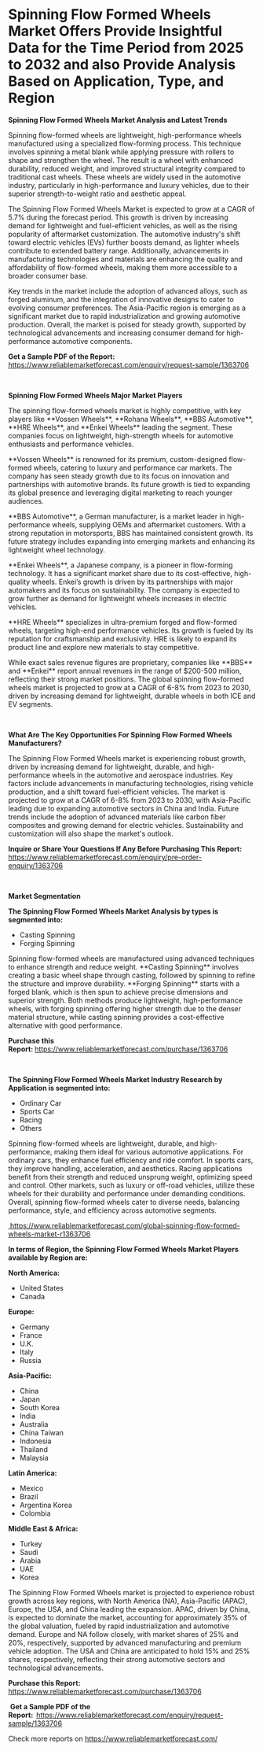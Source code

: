 <p><h1>Spinning Flow Formed Wheels Market Offers Provide Insightful Data for the Time Period from 2025 to 2032 and also Provide Analysis Based on Application, Type, and Region</h1></p><p><strong>Spinning Flow Formed Wheels Market Analysis and Latest Trends</strong></p>
<p><p>Spinning flow-formed wheels are lightweight, high-performance wheels manufactured using a specialized flow-forming process. This technique involves spinning a metal blank while applying pressure with rollers to shape and strengthen the wheel. The result is a wheel with enhanced durability, reduced weight, and improved structural integrity compared to traditional cast wheels. These wheels are widely used in the automotive industry, particularly in high-performance and luxury vehicles, due to their superior strength-to-weight ratio and aesthetic appeal.</p><p>The Spinning Flow Formed Wheels Market is expected to grow at a CAGR of 5.7% during the forecast period. This growth is driven by increasing demand for lightweight and fuel-efficient vehicles, as well as the rising popularity of aftermarket customization. The automotive industry's shift toward electric vehicles (EVs) further boosts demand, as lighter wheels contribute to extended battery range. Additionally, advancements in manufacturing technologies and materials are enhancing the quality and affordability of flow-formed wheels, making them more accessible to a broader consumer base.</p><p>Key trends in the market include the adoption of advanced alloys, such as forged aluminum, and the integration of innovative designs to cater to evolving consumer preferences. The Asia-Pacific region is emerging as a significant market due to rapid industrialization and growing automotive production. Overall, the market is poised for steady growth, supported by technological advancements and increasing consumer demand for high-performance automotive components.</p></p>
<p><strong>Get a Sample PDF of the Report:&nbsp;</strong> <a href="https://www.reliablemarketforecast.com/enquiry/request-sample/1363706?utm_campaign=1105&utm_medium=2&utm_source=Github&utm_content=ia&utm_term=24012025&utm_id=spinning-flow-formed-wheels">https://www.reliablemarketforecast.com/enquiry/request-sample/1363706</a></p>
<p>&nbsp;</p>
<p><strong>Spinning Flow Formed Wheels Major Market Players</strong></p>
<p><p>The spinning flow-formed wheels market is highly competitive, with key players like **Vossen Wheels**, **Rohana Wheels**, **BBS Automotive**, **HRE Wheels**, and **Enkei Wheels** leading the segment. These companies focus on lightweight, high-strength wheels for automotive enthusiasts and performance vehicles.</p><p>**Vossen Wheels** is renowned for its premium, custom-designed flow-formed wheels, catering to luxury and performance car markets. The company has seen steady growth due to its focus on innovation and partnerships with automotive brands. Its future growth is tied to expanding its global presence and leveraging digital marketing to reach younger audiences.</p><p>**BBS Automotive**, a German manufacturer, is a market leader in high-performance wheels, supplying OEMs and aftermarket customers. With a strong reputation in motorsports, BBS has maintained consistent growth. Its future strategy includes expanding into emerging markets and enhancing its lightweight wheel technology.</p><p>**Enkei Wheels**, a Japanese company, is a pioneer in flow-forming technology. It has a significant market share due to its cost-effective, high-quality wheels. Enkei’s growth is driven by its partnerships with major automakers and its focus on sustainability. The company is expected to grow further as demand for lightweight wheels increases in electric vehicles.</p><p>**HRE Wheels** specializes in ultra-premium forged and flow-formed wheels, targeting high-end performance vehicles. Its growth is fueled by its reputation for craftsmanship and exclusivity. HRE is likely to expand its product line and explore new materials to stay competitive.</p><p>While exact sales revenue figures are proprietary, companies like **BBS** and **Enkei** report annual revenues in the range of $200-500 million, reflecting their strong market positions. The global spinning flow-formed wheels market is projected to grow at a CAGR of 6-8% from 2023 to 2030, driven by increasing demand for lightweight, durable wheels in both ICE and EV segments.</p></p>
<p>&nbsp;</p>
<p><strong>What Are The Key Opportunities For Spinning Flow Formed Wheels Manufacturers?</strong></p>
<p><p>The Spinning Flow Formed Wheels market is experiencing robust growth, driven by increasing demand for lightweight, durable, and high-performance wheels in the automotive and aerospace industries. Key factors include advancements in manufacturing technologies, rising vehicle production, and a shift toward fuel-efficient vehicles. The market is projected to grow at a CAGR of 6-8% from 2023 to 2030, with Asia-Pacific leading due to expanding automotive sectors in China and India. Future trends include the adoption of advanced materials like carbon fiber composites and growing demand for electric vehicles. Sustainability and customization will also shape the market's outlook.</p></p>
<p><strong>Inquire or Share Your Questions If Any Before Purchasing This Report:</strong> <a href="https://www.reliablemarketforecast.com/enquiry/pre-order-enquiry/1363706?utm_campaign=1105&utm_medium=2&utm_source=Github&utm_content=ia&utm_term=24012025&utm_id=spinning-flow-formed-wheels">https://www.reliablemarketforecast.com/enquiry/pre-order-enquiry/1363706</a></p>
<p>&nbsp;</p>
<p><strong>Market Segmentation</strong></p>
<p><strong>The Spinning Flow Formed Wheels Market Analysis by types is segmented into:</strong></p>
<p><ul><li>Casting Spinning</li><li>Forging Spinning</li></ul></p>
<p><p>Spinning flow-formed wheels are manufactured using advanced techniques to enhance strength and reduce weight. **Casting Spinning** involves creating a basic wheel shape through casting, followed by spinning to refine the structure and improve durability. **Forging Spinning** starts with a forged blank, which is then spun to achieve precise dimensions and superior strength. Both methods produce lightweight, high-performance wheels, with forging spinning offering higher strength due to the denser material structure, while casting spinning provides a cost-effective alternative with good performance.</p></p>
<p><strong>Purchase this Report:&nbsp;</strong><a href="https://www.reliablemarketforecast.com/purchase/1363706?utm_campaign=1105&utm_medium=2&utm_source=Github&utm_content=ia&utm_term=24012025&utm_id=spinning-flow-formed-wheels">https://www.reliablemarketforecast.com/purchase/1363706</a></p>
<p>&nbsp;</p>
<p><strong>The Spinning Flow Formed Wheels Market Industry Research by Application is segmented into:</strong></p>
<p><ul><li>Ordinary Car</li><li>Sports Car</li><li>Racing</li><li>Others</li></ul></p>
<p><p>Spinning flow-formed wheels are lightweight, durable, and high-performance, making them ideal for various automotive applications. For ordinary cars, they enhance fuel efficiency and ride comfort. In sports cars, they improve handling, acceleration, and aesthetics. Racing applications benefit from their strength and reduced unsprung weight, optimizing speed and control. Other markets, such as luxury or off-road vehicles, utilize these wheels for their durability and performance under demanding conditions. Overall, spinning flow-formed wheels cater to diverse needs, balancing performance, style, and efficiency across automotive segments.</p></p>
<p><a href="https://www.reliablemarketforecast.com/global-spinning-flow-formed-wheels-market-r1363706?utm_campaign=1105&utm_medium=2&utm_source=Github&utm_content=ia&utm_term=24012025&utm_id=spinning-flow-formed-wheels">&nbsp;https://www.reliablemarketforecast.com/global-spinning-flow-formed-wheels-market-r1363706</a></p>
<p><strong>In terms of Region, the Spinning Flow Formed Wheels Market Players available by Region are:</strong></p>
<p>
    <p> <strong> North America: </strong>
        <ul>
            <li>United States</li>
            <li>Canada</li>
        </ul>
        </p> 
    <p> <strong> Europe: </strong>
        <ul>
            <li>Germany</li>
            <li>France</li>
            <li>U.K.</li>
            <li>Italy</li>
            <li>Russia</li>
        </ul>
        </p> 
    <p> <strong> Asia-Pacific: </strong>
        <ul>
            <li>China</li>
            <li>Japan</li>
            <li>South Korea</li>
            <li>India</li>
            <li>Australia</li>
            <li>China Taiwan</li>
            <li>Indonesia</li>
            <li>Thailand</li>
            <li>Malaysia</li>
        </ul>
        </p> 
    <p> <strong> Latin America: </strong>
        <ul>
            <li>Mexico</li>
            <li>Brazil</li>
            <li>Argentina Korea</li>
            <li>Colombia</li>
        </ul>
        </p> 
    <p> <strong> Middle East & Africa: </strong>
        <ul>
            <li>Turkey</li>
            <li>Saudi</li>
            <li>Arabia</li>
            <li>UAE</li>
            <li>Korea</li>
        </ul>
    </p>
    </p>
<p><p>The Spinning Flow Formed Wheels market is projected to experience robust growth across key regions, with North America (NA), Asia-Pacific (APAC), Europe, the USA, and China leading the expansion. APAC, driven by China, is expected to dominate the market, accounting for approximately 35% of the global valuation, fueled by rapid industrialization and automotive demand. Europe and NA follow closely, with market shares of 25% and 20%, respectively, supported by advanced manufacturing and premium vehicle adoption. The USA and China are anticipated to hold 15% and 25% shares, respectively, reflecting their strong automotive sectors and technological advancements.</p></p>
<p><strong>Purchase this Report: </strong><a href="https://www.reliablemarketforecast.com/purchase/1363706?utm_campaign=1105&utm_medium=2&utm_source=Github&utm_content=ia&utm_term=24012025&utm_id=spinning-flow-formed-wheels">https://www.reliablemarketforecast.com/purchase/1363706</a></p>
<p>&nbsp;<strong>Get a Sample PDF of the Report:&nbsp;&nbsp;</strong><a href="https://www.reliablemarketforecast.com/enquiry/request-sample/1363706?utm_campaign=1105&utm_medium=2&utm_source=Github&utm_content=ia&utm_term=24012025&utm_id=spinning-flow-formed-wheels">https://www.reliablemarketforecast.com/enquiry/request-sample/1363706</a></p>
<p><strong></strong></p>
<p>Check more reports on <a href="https://www.reliablemarketforecast.com/?utm_campaign=1105&utm_medium=2&utm_source=Github&utm_content=ia&utm_term=24012025&utm_id=spinning-flow-formed-wheels">https://www.reliablemarketforecast.com/</a></p>